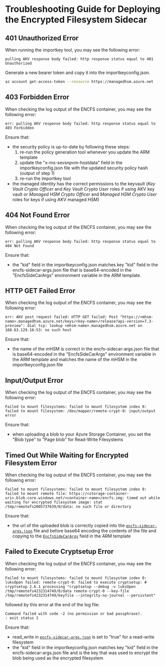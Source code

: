 # Troubleshooting Guide for Deploying the Encrypted Filesystem Sidecar

## 401 Unauthorized Error

When running the importkey tool, you may see the following error:

```text
pulling AKV response body failed: http response status equal to 401 Unauthorized
```

Generate a new bearer token and copy it into the importkeyconfig.json.

```bash
az account get-access-token --resource https://managedhsm.azure.net
```

## 403 Forbidden Error

When checking the log output of the ENCFS container, you may see the following error:

```text
err: pulling AKV response body failed: http response status equal to 403 Forbidden
```

Ensure that:

- the security policy is up-to-date by following these steps:
    1. re-run the policy generation tool whenever you update the ARM template
    2. update the "x-ms-sevsnpvm-hostdata" field in the importkeyconfig.json file with the updated security policy hash (output of step 1)
    3. re-run the importkey tool
- the managed identity has the correct permissions to the keyvault (*Key Vault Crypto Officer* and *Key Vault Crypto User* roles if using AKV key vault or *Managed HSM Crypto Officer* and *Managed HSM Crypto User* roles for keys if using AKV managed HSM)

## 404 Not Found Error

When checking the log output of the ENCFS container, you may see the following error:

```text
err: pulling AKV response body failed: http response status equal to 404 Not Found
```

Ensure that:

- the "kid" field in the importkeyconfig.json matches key "kid" field in the encfs-sidecar-args.json file that is base64-encoded in the "EncfsSideCarArgs" environment variable in the ARM template.

## HTTP GET Failed Error

When checking the log output of the ENCFS container, you may see the following error:

```text
err: AKV post request failed: HTTP GET failed: Post "https://<mhsm-name>.managedhsm.azure.net/keys/<key-name>/release?api-version=7.3-preview": dial tcp: lookup <mhsm-name>.managedhsm.azure.net on 168.63.129.16:53: no such host
```

Ensure that:

- the name of the mHSM is correct in the encfs-sidecar-args.json file that is base64-encoded in the "EncfsSideCarArgs" environment variable in the ARM template and matches the name of the mHSM in the importkeyconfig.json file

## Input/Output Error

When checking the log output of the ENCFS container, you may see the following error:

```text
Failed to mount filesystems: failed to mount filesystem index 0: failed to mount filesystem: /dev/mapper/remote-crypt-0: input/output error
```

Ensure that:

- when uploading a blob to your Azure Storage Container, you set the "Blob type" to "Page blob" for Read-Write Filesystems

## Timed Out While Waiting for Encrypted Filesystem Error

When checking the log output of the ENCFS container, you may see the following error:

```text
Failed to mount filesystems: failed to mount filesystem index 0: failed to mount remote file: https://<storage-container-uri>.blob.core.windows.net/<container-name>/encfs.img: timed out while waiting for encrypted filesystem image: stat /tmp/remotefs2005737639/0/data: no such file or directory
```

Ensure that:

- the url of the uploaded blob is correctly copied into the [`encfs-sidecar-args.json`](encfs-sidecar-args.json#L5) file and before base64 encoding the contents of the file and copying to the [`EncfsSideCarArgs`](aci-arm-template.json#L36) field in the ARM template

## Failed to Execute Cryptsetup Error

When checking the log output of the ENCFS container, you may see the following error:

```text
Failed to mount filesystems: failed to mount filesystem index 0: luksOpen failed: remote-crypt-0: failed to execute cryptsetup: # cryptsetup 2.6.1 processing "cryptsetup --debug -v luksOpen /tmp/remotefs4232314749/0/data remote-crypt-0 --key-file /tmp/remotefs4232314749/keyfile --integrity-no-journal --persistent"
```

followed by this error at the end of the log file:

```text
Command failed with code -2 (no permission or bad passphrase).
: exit status 2
```

Ensure that:

- read_write in [`encfs-sidecar-args.json`](encfs-sidecar-args.json#L7) is set to "true" for a read-write filesystem
- the "kid" field in the importkeyconfig.json matches key "kid" field in the encfs-sidecar-args.json file and is the key that was used to encrypt the blob being used as the encrypted filesystem
